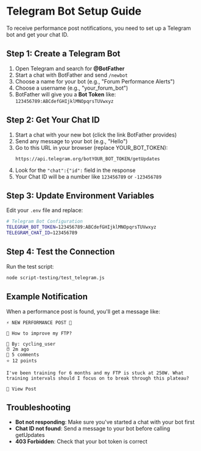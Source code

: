 # Telegram Bot Setup Guide

To receive performance post notifications, you need to set up a Telegram bot and get your chat ID.

## Step 1: Create a Telegram Bot

1. Open Telegram and search for **@BotFather**
2. Start a chat with BotFather and send `/newbot`
3. Choose a name for your bot (e.g., "Forum Performance Alerts")
4. Choose a username (e.g., "your_forum_bot")
5. BotFather will give you a **Bot Token** like: `123456789:ABCdefGHIjklMNOpqrsTUVwxyz`

## Step 2: Get Your Chat ID

1. Start a chat with your new bot (click the link BotFather provides)
2. Send any message to your bot (e.g., "Hello")
3. Go to this URL in your browser (replace YOUR_BOT_TOKEN):
   ```
   https://api.telegram.org/botYOUR_BOT_TOKEN/getUpdates
   ```
4. Look for the `"chat":{"id":` field in the response
5. Your Chat ID will be a number like `123456789` or `-123456789`

## Step 3: Update Environment Variables

Edit your `.env` file and replace:

```bash
# Telegram Bot Configuration  
TELEGRAM_BOT_TOKEN=123456789:ABCdefGHIjklMNOpqrsTUVwxyz
TELEGRAM_CHAT_ID=123456789
```

## Step 4: Test the Connection

Run the test script:
```bash
node script-testing/test_telegram.js
```

## Example Notification

When a performance post is found, you'll get a message like:

```
⚡ NEW PERFORMANCE POST 🚴

📝 How to improve my FTP?

👤 By: cycling_user
⏰ 2m ago
💬 5 comments
⭐ 12 points

I've been training for 6 months and my FTP is stuck at 250W. What training intervals should I focus on to break through this plateau?

🔗 View Post
```

## Troubleshooting

- **Bot not responding**: Make sure you've started a chat with your bot first
- **Chat ID not found**: Send a message to your bot before calling getUpdates
- **403 Forbidden**: Check that your bot token is correct